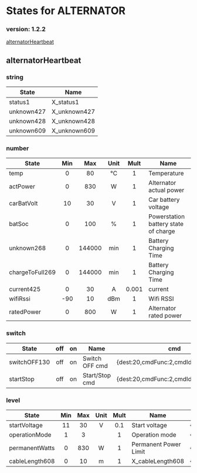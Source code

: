 # States for  ALTERNATOR
### version: 1.2.2

[alternatorHeartbeat](#alternatorHeartbeat)



## alternatorHeartbeat

### string

| State  |  Name |
|----------|------|
|status1| X_status1 |
|unknown427| X_unknown427 |
|unknown428| X_unknown428 |
|unknown609| X_unknown609 |

### number
| State  |      Min     |      Max     |  Unit |  Mult |  Name |
|----------|:-------------:|:-------------:|:------:|:-----:|-----|
|temp|0 | 80 | °C | 1 |  Temperature |
|actPower|0 | 830 | W | 1 |  Alternator actual power |
|carBatVolt|10 | 30 | V | 1 |  Car battery voltage |
|batSoc|0 | 100 | % | 1 |  Powerstation battery state of charge |
|unknown268|0 | 144000 | min | 1 |  Battery Charging Time |
|chargeToFull269|0 | 144000 | min | 1 |  Battery Charging Time |
|current425|0 | 30 | A | 0.001 |  current |
|wifiRssi|-90 | 10 | dBm | 1 |  Wifi RSSI |
|ratedPower|0 | 800 | W | 1 |  Alternator rated power |


### switch

| State  |      off    |  on |  Name |  cmd |
|----------|:-------------:|:------:|------|------|
|switchOFF130| off | on | Switch OFF cmd | {dest:20,cmdFunc:2,cmdId:17,dataLen:6} |
|startStop| off | on | Start/Stop cmd | {dest:20,cmdFunc:2,cmdId:17,dataLen:6} |

### level

| State  |      Min     |     Max     |  Unit |  Mult |  Name |  cmd |
|----------|:-------------:|:-------------:|:------:|:-----:|-----|------|
|startVoltage| 11 | 30 | V | 0.1 |  Start voltage | {dest:20,cmdFunc:2,cmdId:17,dataLen:6} |
|operationMode| 1 | 3 |  | 1 |  Operation mode | {dest:20,cmdFunc:2,cmdId:17,dataLen:6} |
|permanentWatts| 0 | 830 | W | 1 |  Permanent Power Limit | {dest:20,cmdFunc:2,cmdId:17,dataLen:6} |
|cableLength608| 0 | 10 | m | 1 |  X_cableLength608 | {dest:20,cmdFunc:2,cmdId:17,dataLen:6} |

